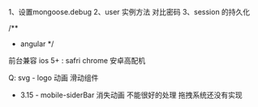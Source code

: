 1、设置mongoose.debug
2、user 实例方法 对比密码
3、session 的持久化





/**
 * angular
 */

前台兼容
  ios 5+ : safri chrome
  安卓高配机

Q:
svg - logo 动画
滑动组件


- 3.15 -
mobile-siderBar 
  消失动画 不能很好的处理
  拖拽系统还没有实现 


